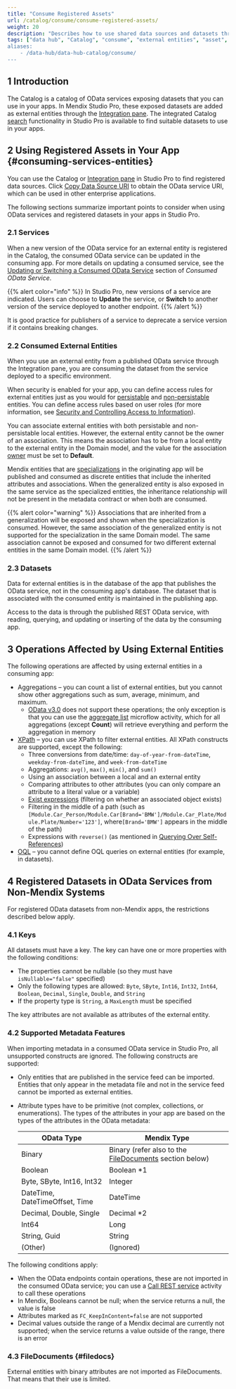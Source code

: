 ```yaml
---
title: "Consume Registered Assets"
url: /catalog/consume/consume-registered-assets/
weight: 20
description: "Describes how to use shared data sources and datasets through the Catalog."
tags: ["data hub", "Catalog", "consume", "external entities", "asset", "entities", integration pane", "studio pro"]
aliases:
    - /data-hub/data-hub-catalog/consume/
---
```


## 1 Introduction

The Catalog is a catalog of OData services exposing datasets that you can use in your apps. In Mendix Studio Pro, these exposed datasets are added as external entities through the [Integration pane](/refguide/integration-pane/). The integrated Catalog [search](/catalog/search/) functionality in Studio Pro is available to find suitable datasets to use in your apps. 

## 2 Using Registered Assets in Your App {#consuming-services-entities}

You can use the Catalog or [Integration pane](/refguide/integration-pane/) in Studio Pro to find registered data sources. Click [Copy Data Source URI](/catalog/manage/search/#service-details) to  obtain the OData service URI, which can be used in other enterprise applications.

The following sections summarize important points to consider when using OData services and registered datasets in your apps in Studio Pro.

### 2.1 Services

When a new version of the OData service for an external entity is registered in the Catalog, the consumed OData service can be updated in the consuming app. For more details on updating a consumed service, see the [Updating or Switching a Consumed OData Service](/refguide/consumed-odata-service/#updating) section of *Consumed OData Service*.

{{% alert color="info" %}}
In Studio Pro, new versions of a service are indicated. Users can choose to **Update** the service, or **Switch** to another version of the service deployed to another endpoint.
{{% /alert %}}

It is good practice for publishers of a service to deprecate a service version if it contains breaking changes. 

### 2.2 Consumed External Entities

When you use an external entity from a published OData service through the Integration pane, you are consuming the dataset from the service  deployed to a specific environment. 

When security is enabled for your app, you can define access rules for external entities just as you would for [persistable](/refguide/persistability/#persistable) and [non-persistable](/refguide/persistability/#non-persistable) entities. You can define access rules based on user roles (for more information, see [Security and Controlling Access to Information](/catalog/security/)).

You can associate external entities with both persistable and non-persistable local entities. However, the external entity cannot be the owner of an association. This means the association has to be from a local entity to the external entity in the Domain model, and the value for the association [owner](/refguide/associations/#ownership) must be set to **Default**.

Mendix entities that are [specializations](/refguide/generalization-and-association/) in the originating app will be published and consumed as discrete entities that include the inherited attributes and associations. When the generalized entity is also exposed in the same service as the specialized entities, the inheritance relationship will not be present in the metadata contract or when both are consumed. 

{{% alert color="warning" %}}
Associations that are inherited from a generalization will be exposed and shown when the specialization is consumed. However, the same association of the generalized entity is not supported for the specialization in the same Domain model. The same association cannot be exposed and consumed for two different external entities in the same Domain model.
{{% /alert %}}

### 2.3 Datasets

Data for external entities is in the database of the app that publishes the OData service, not in the consuming app's database. The dataset that is associated with the consumed entity is maintained in the publishing app.

Access to the data is through the published REST OData service, with reading, querying, and updating or inserting of the data by the consuming app.

## 3 Operations Affected by Using External Entities

The following operations are affected by using external entities in a consuming app:

* Aggregations – you can count a list of external entities, but you cannot show other aggregations such as sum, average, minimum, and maximum.
    * [OData v3.0](https://www.odata.org/documentation/odata-version-3-0/) does not support these operations; the only exception is that you can use the [aggregate list](/refguide/aggregate-list/) microflow activity, which for all aggregations (except **Count**) will retrieve everything and perform the aggregation in memory
* [XPath](/refguide/xpath/) – you can use XPath to filter external entities. All XPath constructs are supported, except the following:
    * Three conversions from date/time: `day-of-year-from-dateTime`, `weekday-from-dateTime`, and `week-from-dateTime`
    * Aggregations: `avg()`, `max()`, `min()`, and `sum()`
    * Using an association between a local and an external entity
    * Comparing attributes to other attributes (you can only compare an attribute to a literal value or a variable)
    * [Exist expressions](/refguide/xpath-expressions/#exist) (filtering on whether an associated object exists)
    * Filtering in the middle of a path (such as `[Module.Car_Person/Module.Car[Brand='BMW']/Module.Car_Plate/Module.Plate/Number='123']`, where`[Brand='BMW']` appears in the middle of the path)
    * Expressions with `reverse()` (as mentioned in [Querying Over Self-References](/refguide/query-over/))
* [OQL](/refguide/oql/) – you cannot define OQL queries on external entities (for example, in datasets).

## 4 Registered Datasets in OData Services from Non-Mendix Systems

For registered OData datasets from non-Mendix apps, the restrictions described below apply.

### 4.1 Keys

All datasets must have a key. The key can have one or more properties with the following conditions:

* The properties cannot be nullable (so they must have `isNullable="false"` specified)
* Only the following types are allowed: `Byte`, `SByte`, `Int16`, `Int32`, `Int64`,     `Boolean`, `Decimal`, `Single`, `Double`, and `String`
* If the property type is `String`, a `MaxLength` must be specified

The key attributes are not available as attributes of the external entity.

### 4.2 Supported Metadata Features

When importing metadata in a consumed OData service in Studio Pro, all unsupported constructs are ignored. The following constructs are supported:

* Only entities that are published in the service feed can be imported. Entities that only appear in the metadata file and not in the service feed cannot be imported as external entities.
* Attribute types have to be primitive (not complex, collections, or enumerations). The types of the attributes in your app are based on the types of the attributes in the OData metadata:

    | OData Type | Mendix Type |
    | --- | --- |
    | Binary | Binary (refer also to the [FileDocuments](#filedocs) section below) |
    | Boolean | Boolean \*1 |
    | Byte, SByte, Int16, Int32 | Integer |
    | DateTime, DateTimeOffset, Time | DateTime |
    | Decimal, Double, Single | Decimal \*2 |
    | Int64 | Long |
    | String, Guid | String |
    | (Other) | (Ignored) |

The following conditions apply:

* When the OData endpoints contain operations, these are not imported in the consumed OData service; you can use a [Call REST service](/refguide/call-rest-action/) activity to call these operations
* In Mendix, Booleans cannot be null; when the service returns a null, the value is false
* Attributes marked as `FC_KeepInContent=false` are not supported
* Decimal values outside the range of a Mendix decimal are currently not supported; when the service returns a value outside of the range, there is an error

### 4.3 FileDocuments {#filedocs}

External entities with binary attributes are not imported as FileDocuments. That means that their use is limited.
